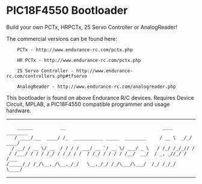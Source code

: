 # PIC18F4550 Bootloader

Build your own PCTx, HRPCTx, 25 Servo Controller or AnalogReader!

The commercial versions can be found here:

        PCTx - http://www.endurance-rc.com/pctx.php
        
        HR PCTx - http://www.endurance-rc.com/pctx.php
        
        25 Servo Controller - http://www.endurance-rc.com/controllers.php#tfservo
        
        AnalogReader - http://www.endurance-rc.com/analogreader.php
        

This bootloader is found on above Endurance R/C devices.
Requires Device Circuit, MPLAB, a PIC18F4550 compatible programmer and usage hardware.

---------------------------------------------------------------------------------------------------------------
        ______          __                                    ____     ________
       / ____/___  ____/ /_  ___________ _____  ________     / __ \  _/_/ ____/
      / __/ / __ \/ __  / / / / ___/ __ `/ __ \/ ___/ _ \   / /_/ /_/_// /     
     / /___/ / / / /_/ / /_/ / /  / /_/ / / / / /__/  __/  / _, _//_/ / /___   
    /_____/_/ /_/\__,_/\__,_/_/   \__,_/_/ /_/\___/\___/  /_/ /_/_/   \____/   

---------------------------------------------------------------------------------------------------------------
